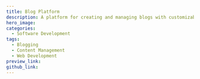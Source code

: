 ```yaml
---
title: Blog Platform
description: A platform for creating and managing blogs with customizable templates.
hero_image: 
categories:
  - Software Development
tags:
  - Blogging
  - Content Management
  - Web Development
preview_link: 
github_link: 
---
```

